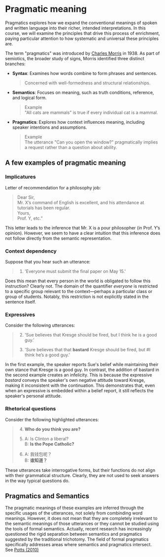 # Pragmatic meaning

Pragmatics explores how we expand the conventional meanings of spoken and written language into their richer, intended interpretations. In this course, we will examine the principles that drive this process of enrichment, paying particular attention to how systematic and universal these principles are.

The term "pragmatics" was introduced by [Charles Morris](https://en.wikipedia.org/wiki/Charles_W._Morris) in 1938. As part of semiotics, the broader study of signs, Morris identified three distinct branches: 
- **Syntax**: Examines how words combine to form phrases and sentences.
  > Concerned with well-formedness and structural relationships.
- **Semantics**: Focuses on meaning, such as truth conditions, reference, and logical form.
  > Example <br>
  > "All cats are mammals" is true if every individual cat is a mammal. 
- **Pragmatics**: Explores how context influences meaning, including speaker intentions and assumptions.
  > Example <br>
  > The utterance "Can you open the window?" pragmatically implies a request rather than a question about ability.

## A few examples of pragmatic meaning

### Implicatures

Letter of recommendation for a philosophy job: 

> Dear Sir, <br>
> Mr. X’s command of English is excellent, and his attendance at tutorials has been regular. <br>
> Yours, <br>
> Prof. Y, etc.”

This letter leads to the inference that Mr. X is a pour philosopher (in Prof. Y’s opinion). However, we seem to have a clear intuition that this inference does not follow directly from the semantic representation.  

### Context dependency 

Suppose that you hear such an utterance: 

> 1. 'Everyone must submit the final paper on May 15.'

Does this mean that every person in the world is obligated to follow this instruction? Clearly not. The domain of the quantifier *everyone* is restricted to a specific group relevant to the context—perhaps a particular class or group of students. Notably, this restriction is not explicitly stated in the sentence itself.

### Expressives 

Consider the following utterances:

> 2. 'Sue believes that Kresge should be fired, but I think he is a good guy.'
>    
> 3. 'Sure believes that that **bastard** Kresge should be fired, but #I think he’s a good guy.'

In the first example, the speaker reports Sue's belief while maintaining their own stance that Kresge is a good guy. In contrast, the addition of bastard in the second example creates an infelicity. This is because the expressive *bastard* conveys the speaker's own negative attitude toward Kresge, making it inconsistent with the continuation. This demonstrates that, even when an expressive is embedded within a belief report, it still reflects the speaker's personal attitude. 

### Rhetorical questions

Consider the following highlighted utterances:  

> 4. **Who do you think you are?**
>    
> 5. A: Is Clinton a liberal? <br>
>    B: **Is the Pope Catholic?**
>
> 6. A: 我钱包呢？<br>
>    B: **谁知道？**

These utterances take interrogative forms, but their functions do not align with their grammatical structure. Clearly, they are not used to seek answers in the way typical questions do.

## Pragmatics and Semantics

The pragmatic meanings of these examples are inferred through the specific usages of the utterances, not solely from combinding word meanings. However, it does not mean that they are completely irrelevant to the semantic meanings of those utterances or they cannot be studied using the tools of formal semantics. Actually, recent research has increasingly questioned the rigid separation between semantics and pragmatics suggested by the traditional trichotomy. The field of formal pragmatics specifically addresses areas where semantics and pragmatics intersect. See [Potts (2010)](https://web.stanford.edu/~cgpotts/entries/potts-routledge08-formal-pragmatics.pdf) 
